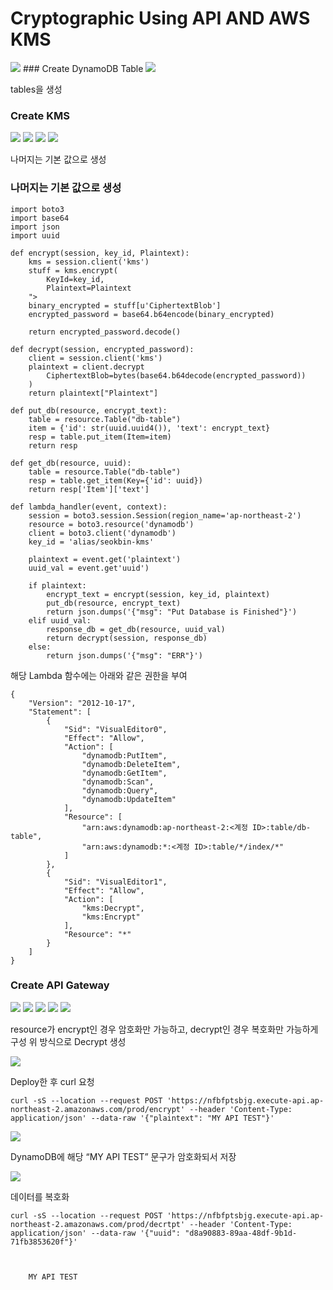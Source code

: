 # Cryptographic Using API AND AWS KMS

<img src="https://github-production-user-asset-6210df.s3.amazonaws.com/101256150/261237266-215c3db5-c722-4a8d-b101-49cf8ca0a738.png?X-Amz-Algorithm=AWS4-HMAC-SHA256&X-Amz-Credential=AKIAIWNJYAX4CSVEH53A%2F20230828%2Fus-east-1%2Fs3%2Faws4_request&X-Amz-Date=20230828T001222Z&X-Amz-Expires=300&X-Amz-Signature=fb859476bf69e656164f10fd6b887369095a7f4c1c5ca06032a9614cbbab233c&X-Amz-SignedHeaders=host&actor_id=101256150&key_id=0&repo_id=679556584">
### Create DynamoDB Table

<img src="https://github-production-user-asset-6210df.s3.amazonaws.com/101256150/263152719-9f1e0c6d-9896-4ec6-9d91-a1641705812f.png?X-Amz-Algorithm=AWS4-HMAC-SHA256&X-Amz-Credential=AKIAIWNJYAX4CSVEH53A%2F20230828%2Fus-east-1%2Fs3%2Faws4_request&X-Amz-Date=20230828T001703Z&X-Amz-Expires=300&X-Amz-Signature=582d0785934faf5793b0e1a09870bf5ad5a65d35ab578a4079ab133a3e19ce47&X-Amz-SignedHeaders=host&actor_id=101256150&key_id=0&repo_id=679556584">


tables을 생성

### Create KMS

<img src="https://github-production-user-asset-6210df.s3.amazonaws.com/101256150/263153003-a7689013-7aad-4faa-9322-433e9dd30252.png?X-Amz-Algorithm=AWS4-HMAC-SHA256&X-Amz-Credential=AKIAIWNJYAX4CSVEH53A%2F20230828%2Fus-east-1%2Fs3%2Faws4_request&X-Amz-Date=20230828T001729Z&X-Amz-Expires=300&X-Amz-Signature=21e8b63790ebe1bcea46b794fe7ce11dc388582e0bd00003e128bac6bdcfa3b4&X-Amz-SignedHeaders=host&actor_id=101256150&key_id=0&repo_id=679556584">

<img src="https://github-production-user-asset-6210df.s3.amazonaws.com/101256150/263153196-e6c3c043-487d-4890-b51d-b541220c5d66.png?X-Amz-Algorithm=AWS4-HMAC-SHA256&X-Amz-Credential=AKIAIWNJYAX4CSVEH53A%2F20230828%2Fus-east-1%2Fs3%2Faws4_request&X-Amz-Date=20230828T001747Z&X-Amz-Expires=300&X-Amz-Signature=0eaba2a9c409c16ca87b4570cb1c70ae65144e062ecc0dea0177b3c0c2a92bd3&X-Amz-SignedHeaders=host&actor_id=101256150&key_id=0&repo_id=679556584">

<img src="https://github-production-user-asset-6210df.s3.amazonaws.com/101256150/263153392-156d8602-e77b-4f08-93dd-cc7c376b6569.png?X-Amz-Algorithm=AWS4-HMAC-SHA256&X-Amz-Credential=AKIAIWNJYAX4CSVEH53A%2F20230828%2Fus-east-1%2Fs3%2Faws4_request&X-Amz-Date=20230828T001756Z&X-Amz-Expires=300&X-Amz-Signature=f146ac2f89e49bd2720023e26eb91180f2ee1c5f666f4436d49e6f4ef06b7440&X-Amz-SignedHeaders=host&actor_id=101256150&key_id=0&repo_id=679556584">

<img src="https://github-production-user-asset-6210df.s3.amazonaws.com/101256150/263153626-d625de0a-5943-4491-857d-9bcf15158ff9.png?X-Amz-Algorithm=AWS4-HMAC-SHA256&X-Amz-Credential=AKIAIWNJYAX4CSVEH53A%2F20230828%2Fus-east-1%2Fs3%2Faws4_request&X-Amz-Date=20230828T001806Z&X-Amz-Expires=300&X-Amz-Signature=e32c13b19b23901ba8af322c11035fe3378f40e123dc54170b34db2d1d4bf4f5&X-Amz-SignedHeaders=host&actor_id=101256150&key_id=0&repo_id=679556584">



나머지는 기본 값으로 생성

### 나머지는 기본 값으로 생성
```
import boto3
import base64
import json
import uuid

def encrypt(session, key_id, Plaintext):
    kms = session.client('kms')
    stuff = kms.encrypt(
        KeyId=key_id, 
        Plaintext=Plaintext
    ">
    binary_encrypted = stuff[u'CiphertextBlob']
    encrypted_password = base64.b64encode(binary_encrypted)

    return encrypted_password.decode()
    
def decrypt(session, encrypted_password):
    client = session.client('kms')
    plaintext = client.decrypt
        CiphertextBlob=bytes(base64.b64decode(encrypted_password))
    )
    return plaintext["Plaintext"]

def put_db(resource, encrypt_text):
    table = resource.Table("db-table")
    item = {'id': str(uuid.uuid4()), 'text': encrypt_text}
    resp = table.put_item(Item=item)
    return resp

def get_db(resource, uuid):
    table = resource.Table("db-table")
    resp = table.get_item(Key={'id': uuid})    
    return resp['Item']['text']

def lambda_handler(event, context):
    session = boto3.session.Session(region_name='ap-northeast-2')
    resource = boto3.resource('dynamodb')
    client = boto3.client('dynamodb')
    key_id = 'alias/seokbin-kms'
    
    plaintext = event.get('plaintext')
    uuid_val = event.get'uuid')

    if plaintext:
        encrypt_text = encrypt(session, key_id, plaintext)
        put_db(resource, encrypt_text)
        return json.dumps('{"msg": "Put Database is Finished"}')
    elif uuid_val:
        response_db = get_db(resource, uuid_val)
        return decrypt(session, response_db)
    else:
        return json.dumps('{"msg": "ERR"}')

```
해당 Lambda 함수에는 아래와 같은 권한을 부여
```
{
    "Version": "2012-10-17",
    "Statement": [
        {
            "Sid": "VisualEditor0",
            "Effect": "Allow",
            "Action": [
                "dynamodb:PutItem",
                "dynamodb:DeleteItem",
                "dynamodb:GetItem",
                "dynamodb:Scan",
                "dynamodb:Query",
                "dynamodb:UpdateItem"
            ],
            "Resource": [
                "arn:aws:dynamodb:ap-northeast-2:<계정 ID>:table/db-table",
                "arn:aws:dynamodb:*:<계정 ID>:table/*/index/*"
            ]
        },
        {
            "Sid": "VisualEditor1",
            "Effect": "Allow",
            "Action": [
                "kms:Decrypt",
                "kms:Encrypt"
            ],
            "Resource": "*"
        }
    ]
}
```

### Create API Gateway

<img src="https://github-production-user-asset-6210df.s3.amazonaws.com/101256150/263154733-06ffcf11-d6aa-4b7e-a5cb-8e09fc4291e4.png?X-Amz-Algorithm=AWS4-HMAC-SHA256&X-Amz-Credential=AKIAIWNJYAX4CSVEH53A%2F20230828%2Fus-east-1%2Fs3%2Faws4_request&X-Amz-Date=20230828T001825Z&X-Amz-Expires=300&X-Amz-Signature=a412cf0646b26792f9f1e9046da792a71ba5b9a54b723f45591995d04b354c8a&X-Amz-SignedHeaders=host&actor_id=101256150&key_id=0&repo_id=679556584">

<img src="https://github-production-user-asset-6210df.s3.amazonaws.com/101256150/263154933-d9fab148-a37e-4f24-90fe-8e18294e5c0d.png?X-Amz-Algorithm=AWS4-HMAC-SHA256&X-Amz-Credential=AKIAIWNJYAX4CSVEH53A%2F20230828%2Fus-east-1%2Fs3%2Faws4_request&X-Amz-Date=20230828T001835Z&X-Amz-Expires=300&X-Amz-Signature=9c98ee92868a85105f56c0eeae24a7e50a0bd37d23cd9b0b1817828f046bfcdb&X-Amz-SignedHeaders=host&actor_id=101256150&key_id=0&repo_id=679556584">

<img src="https://github-production-user-asset-6210df.s3.amazonaws.com/101256150/263155036-5ecf5f05-822f-41c6-ac02-59c27eead9a8.png?X-Amz-Algorithm=AWS4-HMAC-SHA256&X-Amz-Credential=AKIAIWNJYAX4CSVEH53A%2F20230828%2Fus-east-1%2Fs3%2Faws4_request&X-Amz-Date=20230828T001844Z&X-Amz-Expires=300&X-Amz-Signature=50864dd76adfefbabda096a990d2863217047890df5aadaa7cfbde188667ed97&X-Amz-SignedHeaders=host&actor_id=101256150&key_id=0&repo_id=679556584">

<img src="https://github-production-user-asset-6210df.s3.amazonaws.com/101256150/263155169-c8b9ce4a-3fb9-4a74-9312-7a393b7c2963.png?X-Amz-Algorithm=AWS4-HMAC-SHA256&X-Amz-Credential=AKIAIWNJYAX4CSVEH53A%2F20230828%2Fus-east-1%2Fs3%2Faws4_request&X-Amz-Date=20230828T001852Z&X-Amz-Expires=300&X-Amz-Signature=987d77d28e626e8ae6877899b9e9bacabe5d898ec4621f3af952b590d425a193&X-Amz-SignedHeaders=host&actor_id=101256150&key_id=0&repo_id=679556584">

<img src="https://github-production-user-asset-6210df.s3.amazonaws.com/101256150/263155284-2076c168-205d-4442-aca6-7e088ed45791.png?X-Amz-Algorithm=AWS4-HMAC-SHA256&X-Amz-Credential=AKIAIWNJYAX4CSVEH53A%2F20230828%2Fus-east-1%2Fs3%2Faws4_request&X-Amz-Date=20230828T001904Z&X-Amz-Expires=300&X-Amz-Signature=92fc35fa3cbcd9ee79179e2edb8b096e10981a90c1be5b5d0c56318e4d4fc68b&X-Amz-SignedHeaders=host&actor_id=101256150&key_id=0&repo_id=679556584">


resource가 encrypt인 경우 암호화만 가능하고, decrypt인 경우 복호화만 가능하게 구성
위 방식으로 Decrypt 생성

<img src="https://github-production-user-asset-6210df.s3.amazonaws.com/101256150/263164056-ef568fcb-7b40-403e-9a8e-424f7875872a.png?X-Amz-Algorithm=AWS4-HMAC-SHA256&X-Amz-Credential=AKIAIWNJYAX4CSVEH53A%2F20230828%2Fus-east-1%2Fs3%2Faws4_request&X-Amz-Date=20230828T001918Z&X-Amz-Expires=300&X-Amz-Signature=dbdaa2fa4a7f1eae98d8960789bb8c028ff76154499d4dcdc5d7ab6dbf7ff117&X-Amz-SignedHeaders=host&actor_id=101256150&key_id=0&repo_id=679556584">


Deploy한 후 curl 요청

```
curl -sS --location --request POST 'https://nfbfptsbjg.execute-api.ap-northeast-2.amazonaws.com/prod/encrypt' --header 'Content-Type: application/json' --data-raw '{"plaintext": "MY API TEST"}'
```
<img src="https://github-production-user-asset-6210df.s3.amazonaws.com/101256150/263165441-f3adc2ed-7f58-48de-b547-52a737bd1443.png?X-Amz-Algorithm=AWS4-HMAC-SHA256&X-Amz-Credential=AKIAIWNJYAX4CSVEH53A%2F20230828%2Fus-east-1%2Fs3%2Faws4_request&X-Amz-Date=20230828T001927Z&X-Amz-Expires=300&X-Amz-Signature=c1e4c6d32f0815af206d24ff60b4cbd98fd903688260a19006885bdd58a3618a&X-Amz-SignedHeaders=host&actor_id=101256150&key_id=0&repo_id=679556584">


DynamoDB에 해당 “MY API TEST” 문구가 암호화되서 저장

<img src="https://github-production-user-asset-6210df.s3.amazonaws.com/101256150/263167028-762203e9-f4b3-48bf-a7b7-9942b367675d.png?X-Amz-Algorithm=AWS4-HMAC-SHA256&X-Amz-Credential=AKIAIWNJYAX4CSVEH53A%2F20230828%2Fus-east-1%2Fs3%2Faws4_request&X-Amz-Date=20230828T001938Z&X-Amz-Expires=300&X-Amz-Signature=a7e1f6734398c496beeda1824c7191bf1169653778bf87c87230de0fb9095125&X-Amz-SignedHeaders=host&actor_id=101256150&key_id=0&repo_id=679556584">



데이터를 복호화

```
curl -sS --location --request POST 'https://nfbfptsbjg.execute-api.ap-northeast-2.amazonaws.com/prod/decrtpt' --header 'Content-Type: application/json' --data-raw '{"uuid": "d8a90883-89aa-48df-9b1d-71fb3853620f"}'
```
``` 


    MY API TEST


 ```

